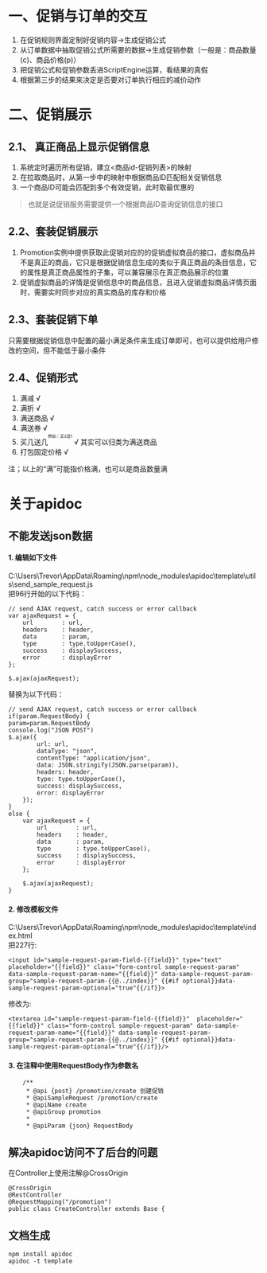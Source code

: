 # 一、促销与订单的交互
1. 在促销规则界面定制好促销内容->生成促销公式
2. 从订单数据中抽取促销公式所需要的数据->生成促销参数（一般是：商品数量(c)、商品价格(p)）
3. 把促销公式和促销参数丢进ScriptEngine运算，看结果的真假
4. 根据第三步的结果来决定是否要对订单执行相应的减价动作

# 二、促销展示
## 2.1、 真正商品上显示促销信息
1. 系统定时遍历所有促销，建立<商品id-促销列表>的映射
2. 在拉取商品时，从第一步中的映射中根据商品ID匹配相关促销信息
3. 一个商品ID可能会匹配到多个有效促销，此时取最优惠的
> 也就是说促销服务需要提供一个根据商品ID查询促销信息的接口

## 2.2、套装促销展示
1. Promotion实例中提供获取此促销对应的的促销虚拟商品的接口，虚拟商品并不是真正的商品，它只是根据促销信息生成的类似于真正商品的条目信息，它的属性是真正商品属性的子集，可以兼容展示在真正商品展示的位置
2. 促销虚拟商品的详情是促销信息中的商品信息，且进入促销虚拟商品详情页面时，需要实时同步对应的真实商品的库存和价格

## 2.3、套装促销下单
只需要根据促销信息中配置的最小满足条件来生成订单即可，也可以提供给用户修改的空间，但不能低于最小条件


## 2.4、促销形式
1. 满减 &radic;
2. 满折 &radic;
3. 满送商品 &radic;
4. 满送券 &radic;
5. 买几送几<sup><sup><sup>例如：买2送1</sup></sup></sup> &radic; 其实可以归类为满送商品 
6. 打包固定价格 &radic;

注；以上的“满”可能指价格满，也可以是商品数量满


# 关于apidoc
## 不能发送json数据
#### 1. 编辑如下文件
C:\Users\Trevor\AppData\Roaming\npm\node_modules\apidoc\template\utils\send_sample_request.js<br>
把96行开始的以下代码：
```
// send AJAX request, catch success or error callback
var ajaxRequest = {
    url        : url,
    headers    : header,
    data       : param,
    type       : type.toUpperCase(),
    success    : displaySuccess,
    error      : displayError
};

$.ajax(ajaxRequest);
```

替换为以下代码：
```
// send AJAX request, catch success or error callback
if(param.RequestBody) {
param=param.RequestBody
console.log("JSON POST")
$.ajax({
        url: url,
        dataType: "json",
        contentType: "application/json",
        data: JSON.stringify(JSON.parse(param)),
        headers: header,
        type: type.toUpperCase(),
        success: displaySuccess,
        error: displayError
    });
}
else {
    var ajaxRequest = {
        url        : url,
        headers    : header,
        data       : param,
        type       : type.toUpperCase(),
        success    : displaySuccess,
        error      : displayError
    };

    $.ajax(ajaxRequest);
}

```
#### 2. 修改模板文件
C:\Users\Trevor\AppData\Roaming\npm\node_modules\apidoc\template\index.html<br>
把227行:
```
<input id="sample-request-param-field-{{field}}" type="text" placeholder="{{field}}" class="form-control sample-request-param" data-sample-request-param-name="{{field}}" data-sample-request-param-group="sample-request-param-{{@../index}}" {{#if optional}}data-sample-request-param-optional="true"{{/if}}>
```
修改为:
```
<textarea id="sample-request-param-field-{{field}}"  placeholder="{{field}}" class="form-control sample-request-param" data-sample-request-param-name="{{field}}" data-sample-request-param-group="sample-request-param-{{@../index}}" {{#if optional}}data-sample-request-param-optional="true"{{/if}}/>
```
#### 3. 在注释中使用RequestBody作为参数名
```
    /**
     * @api {post} /promotion/create 创建促销
     * @apiSampleRequest /promotion/create
     * @apiName create
     * @apiGroup promotion
     *
     * @apiParam {json} RequestBody
```


## 解决apidoc访问不了后台的问题
在Controller上使用注解@CrossOrigin
```
@CrossOrigin
@RestController
@RequestMapping("/promotion")
public class CreateController extends Base {
```

## 文档生成
```
npm install apidoc
apidoc -t template
```
